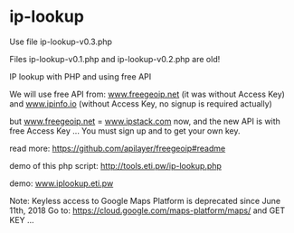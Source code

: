 # ip-lookup

Use file ip-lookup-v0.3.php

Files ip-lookup-v0.1.php and ip-lookup-v0.2.php are old!

IP lookup with PHP and using free API

We will use free API from: www.freegeoip.net (it was without Access Key) and www.ipinfo.io (without Access Key, no signup is required actually)

but www.freegeoip.net = www.ipstack.com now, and the new API is with free Access Key ... You must sign up and to get your own key.

read more: https://github.com/apilayer/freegeoip#readme

demo of this php script: http://tools.eti.pw/ip-lookup.php

demo: www.iplookup.eti.pw

Note: Keyless access to Google Maps Platform is deprecated since June 11th, 2018 
Go to: https://cloud.google.com/maps-platform/maps/ and GET KEY ...
